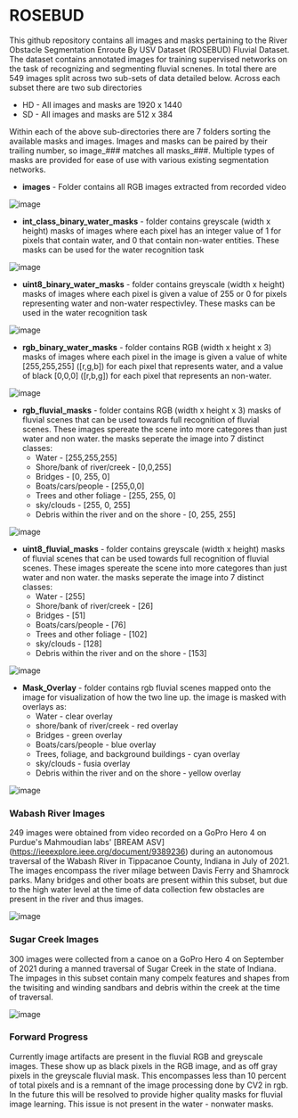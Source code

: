 # ROSEBUD
This github repository contains all images and masks pertaining to the River Obstacle Segmentation 
Enroute By USV Dataset (ROSEBUD) Fluvial Dataset. The dataset contains annotated images for training supervised networks on the task of recognizing and segmenting fluvial scnenes. In total there are 549 
images split across two sub-sets of data detailed below. Across each subset there are two sub directories

- HD - All images and masks are 1920 x 1440 
- SD - All images and masks are 512 x 384 

Within each of the above sub-directories there are 7 folders sorting the available masks and images.
Images and masks can be paired by their trailing number, so image_### matches all masks_###. Multiple types of masks are provided for ease of use with various existing segmentation networks.

- **images** - Folder contains all RGB images extracted from recorded video 

![image](https://github.com/Reeve-Lambert/ROSEBUD/blob/main/Sugar_Creek_Images/SD/images/image_253.png)
- **int_class_binary_water_masks** - folder contains greyscale (width x height) masks of images where each pixel has an integer
value of 1 for pixels that contain water, and 0 that contain non-water entities. These masks can be used
for the water recognition task

![image](https://github.com/Reeve-Lambert/ROSEBUD/blob/main/Sugar_Creek_Images/SD/intclass_binary_water_masks/binary_water_mask_253.png)
- **uint8_binary_water_masks** - folder contains greyscale (width x height) masks of images where each
pixel is given a value of 255 or 0 for pixels representing water and non-water respectivley. These masks can 
be used in the water recognition task

![image](https://github.com/Reeve-Lambert/ROSEBUD/blob/main/Sugar_Creek_Images/SD/uint8_binary_water_masks/binary_water_mask_253.png)
- **rgb_binary_water_masks** - folder contains RGB (width x height x 3) masks of images where each pixel in the image
is given a value of white [255,255,255] ([r,g,b]) for each pixel that represents water, and a value of black [0,0,0] 
([r,b,g]) for each pixel that represents an non-water.

![image](https://github.com/Reeve-Lambert/ROSEBUD/blob/main/Sugar_Creek_Images/SD/rgb_binary_water_masks/binary_water_mask_253.png)
- **rgb_fluvial_masks** - folder contains RGB (width x height x 3) masks of fluvial scenes that can be used towards full
recognition of fluvial scenes. These images spereate the scene into more categores than just water and non water. 
the masks seperate the image into 7 distinct classes:
  - Water - [255,255,255]
  - Shore/bank of river/creek - [0,0,255]
  - Bridges - [0, 255, 0]
  - Boats/cars/people - [255,0,0]
  - Trees and other foliage - [255, 255, 0]
  - sky/clouds - [255, 0, 255]
  - Debris within the river and on the shore - [0, 255, 255]

![image](https://github.com/Reeve-Lambert/ROSEBUD/blob/main/Sugar_Creek_Images/SD/rgb_fluvial_masks/rgb_fluvial_mask_253.png)
- **uint8_fluvial_masks** - folder contains greyscale (width x height) masks of fluvial scenes that can be used towards full
recognition of fluvial scenes. These images spereate the scene into more categores than just water and non water. 
the masks seperate the image into 7 distinct classes:
  - Water - [255]
  - Shore/bank of river/creek - [26]
  - Bridges - [51]
  - Boats/cars/people - [76]
  - Trees and other foliage - [102]
  - sky/clouds - [128]
  - Debris within the river and on the shore - [153]

![image](https://github.com/Reeve-Lambert/ROSEBUD/blob/main/Sugar_Creek_Images/SD/uint8_fluvial_masks/greyscale_fluvial_mask_253.png)
- **Mask_Overlay** - folder contains rgb fluvial scenes mapped onto the image for visualization of how the two line up.
the image is masked with overlays as:
  - Water - clear overlay
  - shore/bank of river/creek - red overlay
  - Bridges - green overlay
  - Boats/cars/people - blue overlay
  - Trees, foliage, and background buildings - cyan overlay
  - sky/clouds - fusia overlay
  - Debris within the river and on the shore - yellow overlay

![image](https://github.com/Reeve-Lambert/ROSEBUD/blob/main/Sugar_Creek_Images/SD/mask_overlay/mask_overlay_253.png)

### Wabash River Images
249 images were obtained from video recorded on a GoPro Hero 4 on Purdue's Mahmoudian labs' [BREAM ASV] (https://ieeexplore.ieee.org/document/9389236) during
an autonomous traversal of the Wabash River in Tippacanoe County, Indiana in July of 2021. The images encompass the river milage
between Davis Ferry and Shamrock parks. Many bridges and other boats are present within this subset, but due to the high
water level at the time of data collection few obstacles are present in the river and thus images.


![image](https://github.com/Reeve-Lambert/ROSEBUD/blob/main/Wabash_Images/SD/mask_overlay/mask_overlay_163.png)
### Sugar Creek Images
300 images were collected from a canoe on a GoPro Hero 4 on September of 2021 during a manned traversal of Sugar Creek 
in the state of Indiana. The impages in this subset contain many compelx features and shapes from the twisiting and winding sandbars
and debris within the creek at the time of traversal.

![image](https://github.com/Reeve-Lambert/ROSEBUD/blob/main/Sugar_Creek_Images/SD/mask_overlay/mask_overlay_223.png)

### Forward Progress
Currently image artifacts are present in the fluvial RGB and greyscale images. These show up as black pixels in the RGB image, 
and as off gray pixels in the greyscale fluvial mask. This encompasses less than 10 percent of total pixels and is a remnant
of the image processing done by CV2 in rgb. In the future this will be resolved to provide higher quality masks for fluvial image
learning. This issue is not present in the water - nonwater masks.
